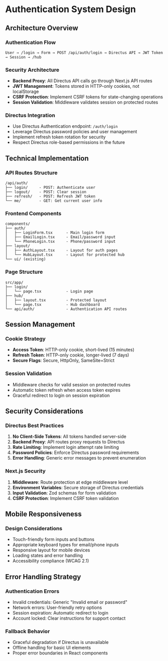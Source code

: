 # Authentication System Design

## Architecture Overview

### Authentication Flow
```
User → /login → Form → POST /api/auth/login → Directus API → JWT Token → Session → /hub
```

### Security Architecture
- **Backend Proxy**: All Directus API calls go through Next.js API routes
- **JWT Management**: Tokens stored in HTTP-only cookies, not localStorage
- **CSRF Protection**: Implement CSRF tokens for state-changing operations
- **Session Validation**: Middleware validates session on protected routes

### Directus Integration
- Use Directus Authentication endpoint: `/auth/login`
- Leverage Directus password policies and user management
- Implement refresh token rotation for security
- Respect Directus role-based permissions in the future

## Technical Implementation

### API Routes Structure
```
/api/auth/
├── login/     - POST: Authenticate user
├── logout/    - POST: Clear session
├── refresh/   - POST: Refresh JWT token
└── me/        - GET: Get current user info
```

### Frontend Components
```
components/
├── auth/
│   ├── LoginForm.tsx      - Main login form
│   ├── EmailLogin.tsx     - Email/password input
│   └── PhoneLogin.tsx     - Phone/password input
├── layout/
│   ├── AuthLayout.tsx     - Layout for auth pages
│   └── HubLayout.tsx      - Layout for protected hub
└── ui/ (existing)
```

### Page Structure
```
src/app/
├── login/
│   └── page.tsx           - Login page
├── hub/
│   ├── layout.tsx         - Protected layout
│   └── page.tsx           - Hub dashboard
└── api/auth/              - Authentication API routes
```

## Session Management

### Cookie Strategy
- **Access Token**: HTTP-only cookie, short-lived (15 minutes)
- **Refresh Token**: HTTP-only cookie, longer-lived (7 days)
- **Secure Flags**: Secure, HttpOnly, SameSite=Strict

### Session Validation
- Middleware checks for valid session on protected routes
- Automatic token refresh when access token expires
- Graceful redirect to login on session expiration

## Security Considerations

### Directus Best Practices
1. **No Client-Side Tokens**: All tokens handled server-side
2. **Backend Proxy**: API routes proxy requests to Directus
3. **Rate Limiting**: Implement login attempt rate limiting
4. **Password Policies**: Enforce Directus password requirements
5. **Error Handling**: Generic error messages to prevent enumeration

### Next.js Security
1. **Middleware**: Route protection at edge middleware level
2. **Environment Variables**: Secure storage of Directus credentials
3. **Input Validation**: Zod schemas for form validation
4. **CSRF Protection**: Implement CSRF token validation

## Mobile Responsiveness

### Design Considerations
- Touch-friendly form inputs and buttons
- Appropriate keyboard types for email/phone inputs
- Responsive layout for mobile devices
- Loading states and error handling
- Accessibility compliance (WCAG 2.1)

## Error Handling Strategy

### Authentication Errors
- Invalid credentials: Generic "Invalid email or password"
- Network errors: User-friendly retry options
- Session expiration: Automatic redirect to login
- Account locked: Clear instructions for support contact

### Fallback Behavior
- Graceful degradation if Directus is unavailable
- Offline handling for basic UI elements
- Proper error boundaries in React components